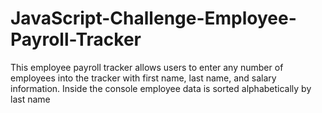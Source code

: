 # JavaScript-Challenge-Employee-Payroll-Tracker
This employee payroll tracker allows users to enter any number of employees into the tracker with first name, last name, and salary information. Inside the console employee data is sorted alphabetically by last name
